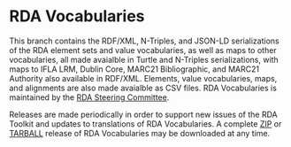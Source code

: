 # RDA Vocabularies 

This branch contains the RDF/XML, N-Triples, and JSON-LD serializations of the RDA element sets and value vocabularies, as well as maps to other vocabularies, all made avaialble in Turtle and N-Triples serializations, with maps to IFLA LRM, Dublin Core, MARC21 Bibliographic, and MARC21 Authority also available in RDF/XML. Elements, value vocabularies, maps, and alignments are also made avaialble as CSV files. RDA Vocabularies is maintained by the [RDA Steering Committee](http://www.rda-rsc.org/).

Releases are made periodically in order to support new issues of the RDA Toolkit and updates to translations of RDA Vocabularies. A complete [ZIP](https://github.com/RDVocab/RDA-Vocabularies/zipball/master) or [TARBALL](https://github.com/RDVocab/RDA-Vocabularies/tarball/master) release of RDA Vocabularies may be downloaded at any time. 
